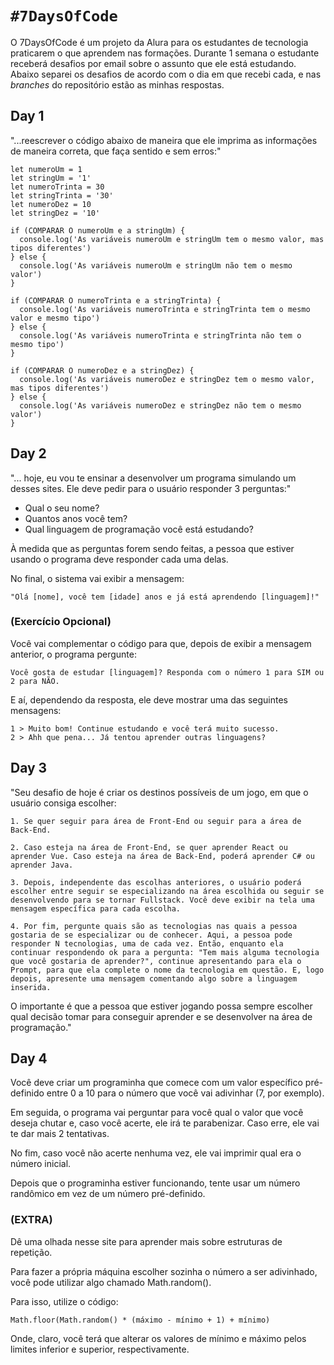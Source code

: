 # `#7DaysOfCode`

O 7DaysOfCode é um projeto da Alura para os estudantes de tecnologia praticarem o que aprendem nas formações. Durante 1 semana o estudante receberá desafios por email sobre o assunto que ele está estudando. Abaixo separei os desafios de acordo com o dia em que recebi cada, e nas *branches* do repositório estão as minhas respostas.  
  
## Day 1  
  
"...reescrever o código abaixo de maneira que ele imprima as informações de maneira correta, que faça sentido e sem erros:"
```
let numeroUm = 1
let stringUm = '1'
let numeroTrinta = 30
let stringTrinta = '30'
let numeroDez = 10
let stringDez = '10'

if (COMPARAR O numeroUm e a stringUm) {
  console.log('As variáveis numeroUm e stringUm tem o mesmo valor, mas tipos diferentes')
} else {
  console.log('As variáveis numeroUm e stringUm não tem o mesmo valor')
}

if (COMPARAR O numeroTrinta e a stringTrinta) {
  console.log('As variáveis numeroTrinta e stringTrinta tem o mesmo valor e mesmo tipo')
} else {
  console.log('As variáveis numeroTrinta e stringTrinta não tem o mesmo tipo')
}

if (COMPARAR O numeroDez e a stringDez) {
  console.log('As variáveis numeroDez e stringDez tem o mesmo valor, mas tipos diferentes')
} else {
  console.log('As variáveis numeroDez e stringDez não tem o mesmo valor')
}
```
## Day 2

"... hoje, eu vou te ensinar a desenvolver um programa simulando um desses sites. Ele deve pedir para o usuário responder 3 perguntas:"

- Qual o seu nome?
- Quantos anos você tem?
- Qual linguagem de programação você está estudando?

À medida que as perguntas forem sendo feitas, a pessoa que estiver usando o programa deve responder cada uma delas.

No final, o sistema vai exibir a mensagem:
```
"Olá [nome], você tem [idade] anos e já está aprendendo [linguagem]!"
```
### (Exercício Opcional)

Você vai complementar o código para que, depois de exibir a mensagem anterior, o programa pergunte:
```
Você gosta de estudar [linguagem]? Responda com o número 1 para SIM ou 2 para NÃO.
```
E aí, dependendo da resposta, ele deve mostrar uma das seguintes mensagens:
```
1 > Muito bom! Continue estudando e você terá muito sucesso.
2 > Ahh que pena... Já tentou aprender outras linguagens?
```
## Day 3

"Seu desafio de hoje é criar os destinos possíveis de um jogo, em que o usuário consiga escolher:
```
1. Se quer seguir para área de Front-End ou seguir para a área de Back-End.

2. Caso esteja na área de Front-End, se quer aprender React ou aprender Vue. Caso esteja na área de Back-End, poderá aprender C# ou aprender Java.

3. Depois, independente das escolhas anteriores, o usuário poderá escolher entre seguir se especializando na área escolhida ou seguir se desenvolvendo para se tornar Fullstack. Você deve exibir na tela uma mensagem específica para cada escolha.

4. Por fim, pergunte quais são as tecnologias nas quais a pessoa gostaria de se especializar ou de conhecer. Aqui, a pessoa pode responder N tecnologias, uma de cada vez. Então, enquanto ela continuar respondendo ok para a pergunta: "Tem mais alguma tecnologia que você gostaria de aprender?", continue apresentando para ela o Prompt, para que ela complete o nome da tecnologia em questão. E, logo depois, apresente uma mensagem comentando algo sobre a linguagem inserida.
```
O importante é que a pessoa que estiver jogando possa sempre escolher qual decisão tomar para conseguir aprender e se desenvolver na área de programação."

## Day 4

Você deve criar um programinha que comece com um valor específico pré-definido entre 0 a 10 para o número que você vai adivinhar (7, por exemplo).

Em seguida, o programa vai perguntar para você qual o valor que você deseja chutar e, caso você acerte, ele irá te parabenizar. Caso erre, ele vai te dar mais 2 tentativas.

No fim, caso você não acerte nenhuma vez, ele vai imprimir qual era o número inicial.

Depois que o programinha estiver funcionando, tente usar um número randômico em vez de um número pré-definido.

### (EXTRA)
Dê uma olhada nesse site para aprender mais sobre estruturas de repetição.

Para fazer a própria máquina escolher sozinha o número a ser adivinhado, você pode utilizar algo chamado Math.random().

Para isso, utilize o código:
```
Math.floor(Math.random() * (máximo - mínimo + 1) + mínimo)
```
Onde, claro, você terá que alterar os valores de mínimo e máximo pelos limites inferior e superior, respectivamente.
